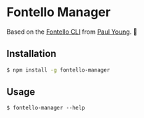# Fontello Manager

Based on the [Fontello CLI](https://github.com/paulyoung/fontello-cli) from [Paul Young](https://github.com/paulyoung). :muscle:

## Installation
```sh
$ npm install -g fontello-manager
```

## Usage
```
$ fontello-manager --help
```